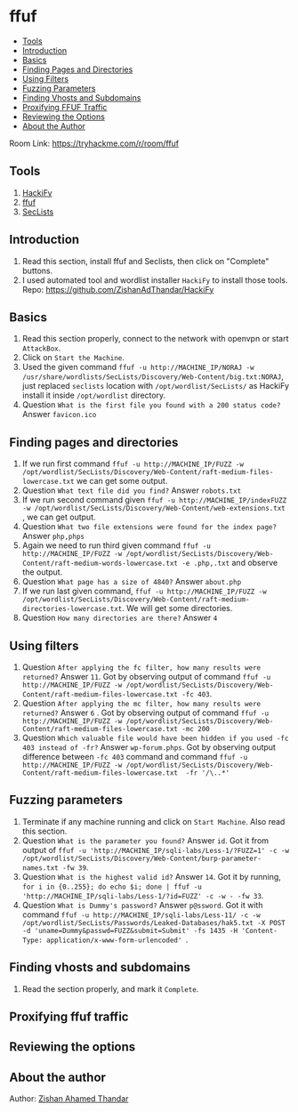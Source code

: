 # ffuf

- [Tools](#tools)
- [Introduction](#introduction)
- [Basics](#basics)
- [Finding Pages and Directories](#finding-pages-and-directories)
- [Using Filters](#using-filters)
- [Fuzzing Parameters](#fuzzing-parameters)
- [Finding Vhosts and Subdomains](#finding-vhosts-and-subdomains)
- [Proxifying FFUF Traffic](#proxifying-ffuf-traffic)
- [Reviewing the Options](#reviewing-the-options)
- [About the Author](#about-the-author)

Room Link: https://tryhackme.com/r/room/ffuf

## Tools
1. [HackiFy](https://github.com/ZishanAdThandar/HackiFy)
2. [ffuf](https://github.com/ffuf/ffuf)
3. [SecLists](https://github.com/danielmiessler/SecLists)

## Introduction
1. Read this section, install ffuf and Seclists, then click on "Complete" buttons.
2. I used automated tool and wordlist installer `HackiFy` to install those tools. Repo: https://github.com/ZishanAdThandar/HackiFy
## Basics
1. Read this section properly, connect to the network with openvpn or start `AttackBox`.
2. Click on `Start the Machine`.
3. Used the given command `ffuf -u http://MACHINE_IP/NORAJ -w /usr/share/wordlists/SecLists/Discovery/Web-Content/big.txt:NORAJ`, just replaced `seclists` location with `/opt/wordlist/SecLists/` as HackiFy install it inside `/opt/wordlist` directory.
4. Question `What is the first file you found with a 200 status code?` Answer `favicon.ico`
## Finding pages and directories
1. If we run first command `ffuf -u http://MACHINE_IP/FUZZ -w /opt/wordlist/SecLists/Discovery/Web-Content/raft-medium-files-lowercase.txt` we can get some output.
2. Question `What text file did you find?` Answer `robots.txt`
3. If we run second command given `ffuf -u http://MACHINE_IP/indexFUZZ -w /opt/wordlist/SecLists/Discovery/Web-Content/web-extensions.txt` , we can get output.
4. Question `What two file extensions were found for the index page?` Answer `php,phps`
5. Again we need to run third given command `ffuf -u http://MACHINE_IP/FUZZ -w /opt/wordlist/SecLists/Discovery/Web-Content/raft-medium-words-lowercase.txt -e .php,.txt` and observe the output.
6. Question `What page has a size of 4840?` Answer `about.php`
7. If we run last given command, `ffuf -u http://MACHINE_IP/FUZZ -w /opt/wordlist/SecLists/Discovery/Web-Content/raft-medium-directories-lowercase.txt`. We will get some directories.
8. Question `How many directories are there?` Answer `4`
## Using filters
1. Question `After applying the fc filter, how many results were returned?` Answer `11`. Got by observing output of command `ffuf -u http://MACHINE_IP/FUZZ -w /opt/wordlist/SecLists/Discovery/Web-Content/raft-medium-files-lowercase.txt -fc 403`.
2. Question `After applying the mc filter, how many results were returned?` Answer `6` . Got by observing output of command `ffuf -u http://MACHINE_IP/FUZZ -w /opt/wordlist/SecLists/Discovery/Web-Content/raft-medium-files-lowercase.txt -mc 200`
3. Question `Which valuable file would have been hidden if you used -fc 403 instead of -fr?` Answer `wp-forum.phps`. Got by observing output difference between `-fc 403` command and command `ffuf -u http://MACHINE_IP/FUZZ -w /opt/wordlist/SecLists/Discovery/Web-Content/raft-medium-files-lowercase.txt  -fr '/\..*'`
## Fuzzing parameters
1. Terminate if any machine running and click on `Start Machine`. Also read this section.
2. Question `What is the parameter you found?` Answer `id`. Got it from output of `ffuf -u 'http://MACHINE_IP/sqli-labs/Less-1/?FUZZ=1' -c -w /opt/wordlist/SecLists/Discovery/Web-Content/burp-parameter-names.txt -fw 39`.
3. Question `What is the highest valid id?` Answer `14`. Got it by running, `for i in {0..255}; do echo $i; done | ffuf -u 'http://MACHINE_IP/sqli-labs/Less-1/?id=FUZZ' -c -w - -fw 33`.
4. Question `What is Dummy's password?` Answer `p@ssword`. Got it with command `ffuf -u http://MACHINE_IP/sqli-labs/Less-11/ -c -w /opt/wordlist/SecLists/Passwords/Leaked-Databases/hak5.txt -X POST -d 'uname=Dummy&passwd=FUZZ&submit=Submit' -fs 1435 -H 'Content-Type: application/x-www-form-urlencoded' `.
## Finding vhosts and subdomains
1. Read the section properly, and mark it `Complete`.
## Proxifying ffuf traffic
## Reviewing the options
## About the author

Author: [Zishan Ahamed Thandar](https://github.com/ZishanAdThandar/WriteUps/tree/main?tab=readme-ov-file#about-me)
